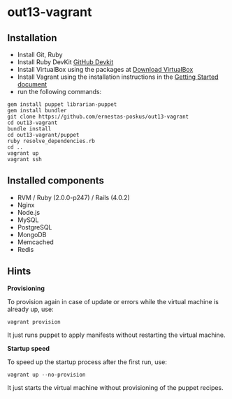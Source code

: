 out13-vagrant
=============

Installation
------------

* Install Git, Ruby
* Install Ruby DevKit [GitHub Devkit](https://github.com/oneclick/rubyinstaller/wiki/Development-Kit)
* Install VirtualBox using the packages at [Download VirtualBox](https://www.virtualbox.org/wiki/Downloads)
* Install Vagrant using the installation instructions in the [Getting Started document](http://vagrantup.com/v1/docs/getting-started/index.html)
* run the following commands:

```shell
gem install puppet librarian-puppet
gem install bundler
git clone https://github.com/ernestas-poskus/out13-vagrant
cd out13-vagrant
bundle install
cd out13-vagrant/puppet
ruby resolve_dependencies.rb
cd ..
vagrant up
vagrant ssh
```

Installed components
--------------------

* RVM / Ruby (2.0.0-p247) / Rails (4.0.2)
* Nginx
* Node.js
* MySQL
* PostgreSQL
* MongoDB
* Memcached
* Redis


Hints
-----

**Provisioning**

To provision again in case of update or errors while the virtual machine is already up, use:

```shell
vagrant provision
```
It just runs puppet to apply manifests without restarting the virtual machine.

**Startup speed**

To speed up the startup process after the first run, use:

```shell
vagrant up --no-provision
```
It just starts the virtual machine without provisioning of the puppet recipes.

